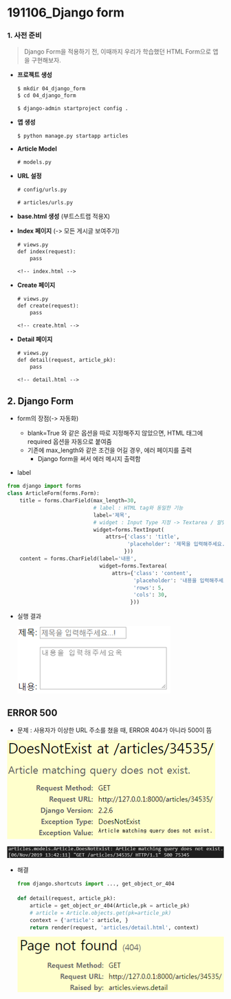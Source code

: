 # 191106_Django form

### 1. 사전 준비

> Django Form을 적용하기 전, 이때까지 우리가 학습했던 HTML Form으로 앱을 구현해보자.

- **프로젝트 생성**

  ```
  $ mkdir 04_django_form
  $ cd 04_django_form
  ```

  ```
  $ django-admin startproject config .
  ```

- **앱 생성**

  ```
  $ python manage.py startapp articles
  ```

- **Article Model**

  ```
  # models.py
  ```

- **URL 설정**

  ```
  # config/urls.py
  ```

  ```
  # articles/urls.py
  ```

- **base.html 생성** (부트스트랩 적용X)

- **Index 페이지** (-> 모든 게시글 보여주기)

  ```
  # views.py
  def index(request):
      pass
  ```

  ```
  <!-- index.html -->
  ```

- **Create 페이지**

  ```
  # views.py
  def create(request):
      pass
  ```

  ```
  <!-- create.html -->
  ```

- **Detail 페이지**

  ```
  # views.py
  def detail(request, article_pk):
      pass
  ```

  ```
  <!-- detail.html -->
  ```



## 2. Django Form



- form의 장점(-> 자동화)
  - blank=True 와 같은 옵션을 따로 지정해주지 않았으면, HTML 태그에 required 옵션을 자동으로 붙여줌
  - 기존에 max_length와 같은 조건을 어길 경우, 에러 페이지를 출력
    - Django form을 써서 에러 메시지 출력함

- label

``` python
from django import forms
class ArticleForm(forms.Form):
    title = forms.CharField(max_length=30,
                            # label : HTML tag와 동일한 기능
                            label='제목',
                            # widget : Input Type 지정 -> Textarea / 알맞은 속성값 부여
                            widget=forms.TextInput(
                                attrs={'class': 'title',
                                       'placeholder': '제목을 입력해주세요...!',
                                      }))
    content = forms.CharField(label='내용',
                              widget=forms.Textarea(
                                  attrs={'class': 'content',
                                      	 'placeholder': '내용을 입력해주세요옥',
                                         'rows': 5,
                                         'cols': 30,
                                  	    }))
```

- 실행 결과

  ![1573015084400](assets/1573015084400.png)



## ERROR 500

- 문제 : 사용자가 이상한 URL 주소를 쳤을 때, ERROR 404가 아니라 500이 뜸

![1573015500518](assets/1573015500518.png)

![1573015355693](assets/1573015355693.png)

- 해결

  ``` python
  from django.shortcuts import ..., get_object_or_404
  
  def detail(request, article_pk):
      article = get_object_or_404(Article,pk = article_pk)
      # article = Article.objects.get(pk=article_pk)
      context = {'article': article, }
      return render(request, 'articles/detail.html', context)
  ```

  ![1573015472100](assets/1573015472100.png)

